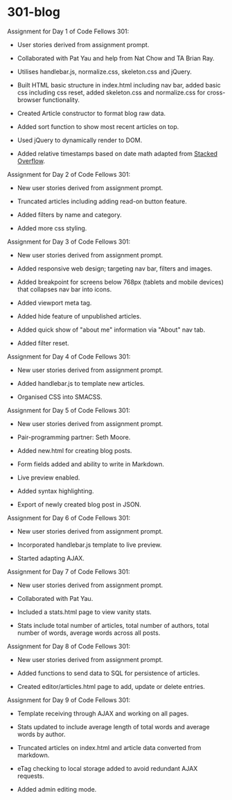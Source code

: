 # 301-blog

Assignment for Day 1 of Code Fellows 301:

* User stories derived from assignment prompt.

* Collaborated with Pat Yau and help from Nat Chow and TA Brian Ray.

* Utilises handlebar.js, normalize.css, skeleton.css and jQuery.

* Built HTML basic structure in index.html including nav bar, added basic css including css reset, added skeleton.css and normalize.css for cross-browser functionality.

* Created Article constructor to format blog raw data.

* Added sort function to show most recent articles on top.

* Used jQuery to dynamically render to DOM.

* Added relative timestamps based on date math adapted from [Stacked Overflow](http://stackoverflow.com/questions/6108819/javascript-timestamp-to-relative-time-eg-2-seconds-ago-one-week-ago-etc-best).

Assignment for Day 2 of Code Fellows 301:

* New user stories derived from assignment prompt.

* Truncated articles including adding read-on button feature.

* Added filters by name and category.

* Added more css styling.

Assignment for Day 3 of Code Fellows 301:

* New user stories derived from assignment prompt.

* Added responsive web design; targeting nav bar, filters and images.

* Added breakpoint for screens below 768px (tablets and mobile devices) that collapses nav bar into icons.

* Added viewport meta tag.

* Added hide feature of unpublished articles.

* Added quick show of "about me" information via "About" nav tab.

* Added filter reset.

Assignment for Day 4 of Code Fellows 301:

* New user stories derived from assignment prompt.

* Added handlebar.js to template new articles.

* Organised CSS into SMACSS.

Assignment for Day 5 of Code Fellows 301:

* New user stories derived from assignment prompt.

* Pair-programming partner: Seth Moore.

* Added new.html for creating blog posts.

* Form fields added and ability to write in Markdown.

* Live preview enabled.

* Added syntax highlighting.

* Export of newly created blog post in JSON.

Assignment for Day 6 of Code Fellows 301:

* New user stories derived from assignment prompt.

* Incorporated handlebar.js template to live preview.

* Started adapting AJAX.

Assignment for Day 7 of Code Fellows 301:

* New user stories derived from assignment prompt.

* Collaborated with Pat Yau.

* Included a stats.html page to view vanity stats.

* Stats include total number of articles, total number of authors, total number of words, average words across all posts.

Assignment for Day 8 of Code Fellows 301:

* New user stories derived from assignment prompt.

* Added functions to send data to SQL for persistence of articles.

* Created editor/articles.html page to add, update or delete entries.

Assignment for Day 9 of Code Fellows 301:

* Template receiving through AJAX and working on all pages.

* Stats updated to include average length of total words and average words by author.

* Truncated articles on index.html and article data converted from markdown.

* eTag checking to local storage added to avoid redundant AJAX requests.

* Added admin editing mode. 
